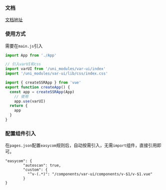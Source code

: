 ### 文档

[文档地址](https://doc.varui.org.cn)

### 使用方式

需要在`main.js`引入

```js
import App from './App'

// 引入varUI和css
import varUI from '/uni_modules/var-ui/index'
import '/uni_modules/var-ui/lib/css/index.css'

import { createSSRApp } from 'vue'
export function createApp() {
  const app = createSSRApp(App)
    // 使用
    app.use(varUI)
  return {
    app
  }
}

```

### 配置组件引入

在`pages.json`配置`easycom`规则后，自动按需引入，无需`import`组件，直接引用即可。

```
"easycom": {
	    "autoscan": true,
	    "custom": {
	      "^v-(.*)": "/components/var-ui/components/v-$1/v-$1.vue"
	    }
}
```

